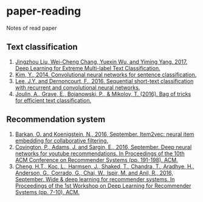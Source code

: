 # paper-reading
Notes of read paper

## Text classification
1. [Jingzhou Liu, Wei-Cheng Chang, Yuexin Wu, and Yiming Yang. 2017. Deep Learning for Extreme Multi-label Text Classification.](https://pdfs.semanticscholar.org/1a03/65567850837931d04126714ae6e2cbfc6270.pdf)
2. [Kim, Y., 2014. Convolutional neural networks for sentence classification.](https://arxiv.org/pdf/1408.5882)
3. [Lee, J.Y. and Dernoncourt, F., 2016. Sequential short-text classification with recurrent and convolutional neural networks.](https://arxiv.org/pdf/1603.03827.pdf)
4. [Joulin, A., Grave, E., Bojanowski, P., & Mikolov, T. (2016). Bag of tricks for efficient text classification.](https://arxiv.org/pdf/1607.01759)

## Recommendation system
1. [Barkan, O. and Koenigstein, N., 2016, September. Item2vec: neural item embedding for collaborative filtering.](https://arxiv.org/pdf/1603.04259.pdf)
2. [Covington, P., Adams, J. and Sargin, E., 2016, September. Deep neural networks for youtube recommendations. In Proceedings of the 10th ACM Conference on Recommender Systems (pp. 191-198). ACM.](https://dl.acm.org/ft_gateway.cfm?id=2959190&type=pdf)
3. [Cheng, H.T., Koc, L., Harmsen, J., Shaked, T., Chandra, T., Aradhye, H., Anderson, G., Corrado, G., Chai, W., Ispir, M. and Anil, R., 2016, September. Wide & deep learning for recommender systems. In Proceedings of the 1st Workshop on Deep Learning for Recommender Systems (pp. 7-10). ACM.](https://dl.acm.org/ft_gateway.cfm?id=2988454&type=pdf)